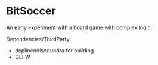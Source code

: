 BitSoccer
=========

An early experiment with a board game with complex logic.

Dependencies/ThirdParty:
<ul>
<li/> deplinenoise/tundra for building
<li/> GLFW
</ul>
